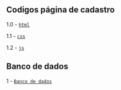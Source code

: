 ## Codigos página de cadastro

1.0 - [`html`](src/index.html)

1.1 - [`css`](src/style.css)

1.2 - [`js`](src/script.js)

## Banco de dados

1 - [`Banco de dados`](src/db/banco_dados.sql)
